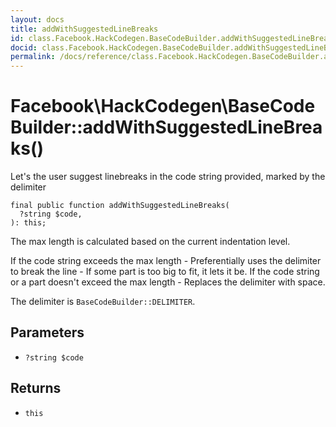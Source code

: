 ```yaml
---
layout: docs
title: addWithSuggestedLineBreaks
id: class.Facebook.HackCodegen.BaseCodeBuilder.addWithSuggestedLineBreaks
docid: class.Facebook.HackCodegen.BaseCodeBuilder.addWithSuggestedLineBreaks
permalink: /docs/reference/class.Facebook.HackCodegen.BaseCodeBuilder.addWithSuggestedLineBreaks.md
---
```

# Facebook\\HackCodegen\\BaseCodeBuilder::addWithSuggestedLineBreaks()




Let's the user suggest linebreaks in the code string provided, marked by
the delimiter




``` Hack
final public function addWithSuggestedLineBreaks(
  ?string $code,
): this;
```




The max length is calculated based on the current
indentation level.




If the code string exceeds the max length
    - Preferentially uses the delimiter to break the line
    - If some part is too big to fit, it lets it be.
If the code string or a part doesn't exceed the max length
    - Replaces the delimiter with space.




The delimiter is ` BaseCodeBuilder::DELIMITER `.




## Parameters




* ` ?string $code `




## Returns




- ` this `